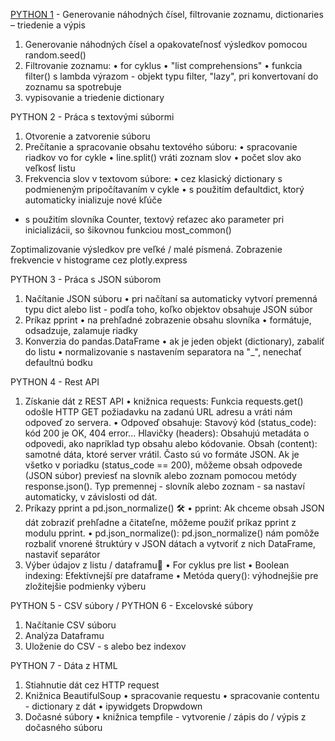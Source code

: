 [PYTHON 1]([https://github.com/danakozakova/dana-python/blob/main/PYTH1-Random_Filtering_Dictionary.ipynb](https://github.com/danakozakova/dana-python/blob/main/PYTH1-Random_Filtering_Dictionary.ipynb)) - Generovanie náhodných čísel, filtrovanie zoznamu, dictionaries – triedenie a výpis 
1.	Generovanie náhodných čísel a opakovateľnosť výsledkov pomocou random.seed()
2.	Filtrovanie zoznamu: 
•	for cyklus 
•	"list comprehensions"
•	funkcia filter() s lambda výrazom -	objekt typu filter, "lazy", pri konvertovaní do zoznamu sa spotrebuje
3.	vypisovanie a triedenie dictionary

PYTHON 2 - Práca s textovými súbormi
1. Otvorenie a zatvorenie súboru
2. Prečítanie a spracovanie obsahu textového súboru:
• spracovanie riadkov vo for cykle
• line.split() vráti zoznam slov
• počet slov ako veľkosť listu
3. Frekvencia slov v textovom súbore:
• cez klasický dictionary s podmieneným pripočítavaním v cykle
• s použitím defaultdict, ktorý automaticky inializuje nové kľúče
- s použitím slovníka Counter, textový reťazec ako parameter pri inicializácii, so šikovnou funkciou most_common()

Zoptimalizovanie výsledkov pre veľké / malé písmená.
Zobrazenie frekvencie v histograme cez plotly.express

PYTHON 3 - Práca s JSON súborom
1. Načítanie JSON súboru
•  pri načítaní sa automaticky vytvorí premenná typu dict alebo list - podľa toho, koľko objektov obsahuje JSON súbor
2. Príkaz pprint
• na prehľadné zobrazenie obsahu slovníka
• formátuje, odsadzuje, zalamuje riadky
3. Konverzia do pandas.DataFrame
•  ak je jeden objekt (dictionary), zabaliť do listu
• normalizovanie s nastavením separatora na "_", nenechať defaultnú bodku

PYTHON 4 - Rest API
1. Získanie dát z REST API
•  knižnica requests: Funkcia requests.get() odošle HTTP GET požiadavku na zadanú URL adresu a vráti nám odpoveď zo servera.
•  Odpoveď obsahuje:
    Stavový kód (status_code): kód 200 je OK, 404 error...
    Hlavičky (headers): Obsahujú metadáta o odpovedi, ako napríklad typ obsahu alebo kódovanie.
    Obsah (content): samotné dáta, ktoré server vrátil. Často sú vo formáte JSON.
Ak je všetko v poriadku (status_code == 200), môžeme obsah odpovede (JSON súbor) previesť na slovník alebo zoznam pomocou metódy response.json(). Typ premennej - slovník alebo zoznam - sa nastaví automaticky, v závislosti od dát.
2. Príkazy pprint a pd.json_normalize() 🛠️
•  pprint: Ak chceme obsah JSON dát zobraziť prehľadne a čitateľne, môžeme použiť príkaz pprint z modulu pprint.
•  pd.json_normalize(): pd.json_normalize() nám pomôže rozbaliť vnorené štruktúry v JSON dátach a vytvoriť z nich DataFrame, nastaviť separátor
3. Výber údajov z listu / dataframu🎯
•  For cyklus pre list
•  Boolean indexing: Efektívnejší pre dataframe
•  Metóda query(): výhodnejšie pre zložitejšie podmienky výberu

PYTHON 5 - CSV súbory / PYTHON 6 - Excelovské súbory
1. Načítanie CSV súboru
2. Analýza Dataframu
3. Uloženie do CSV - s alebo bez indexov

PYTHON 7 - Dáta z HTML
1. Stiahnutie dát cez HTTP request
2. Knižnica BeautifulSoup
•  spracovanie requestu
•  spracovanie contentu - dictionary z dát
•  ipywidgets Dropwdown
3. Dočasné súbory
•  knižnica tempfile - vytvorenie / zápis do / výpis z dočasného súboru

